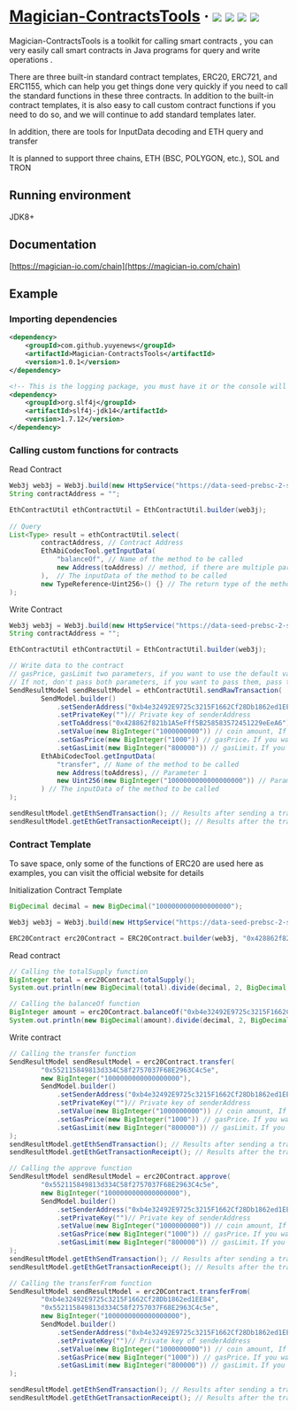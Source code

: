 <h1> 
    <a href="https://magician-io.com">Magician-ContractsTools</a> ·
    <img src="https://img.shields.io/badge/licenes-MIT-brightgreen.svg"/>
    <img src="https://img.shields.io/badge/jdk-8+-brightgreen.svg"/>
    <img src="https://img.shields.io/badge/maven-3.5.4+-brightgreen.svg"/>
    <img src="https://img.shields.io/badge/release-master-brightgreen.svg"/>
</h1>

Magician-ContractsTools is a toolkit for calling smart contracts , you can very easily call smart contracts in Java programs for query and write operations .

There are three built-in standard contract templates, ERC20, ERC721, and ERC1155, which can help you get things done very quickly if you need to call the standard functions in these three contracts. In addition to the built-in contract templates, it is also easy to call custom contract functions if you need to do so, and we will continue to add standard templates later.

In addition, there are tools for InputData decoding and ETH query and transfer

It is planned to support three chains, ETH (BSC, POLYGON, etc.), SOL and TRON

## Running environment

JDK8+

## Documentation

[https://magician-io.com/chain](https://magician-io.com/chain)

## Example

### Importing dependencies
```xml
<dependency>
    <groupId>com.github.yuyenews</groupId>
    <artifactId>Magician-ContractsTools</artifactId>
    <version>1.0.1</version>
</dependency>

<!-- This is the logging package, you must have it or the console will not see anything, any logging package that can bridge with slf4j is supported -->
<dependency>
    <groupId>org.slf4j</groupId>
    <artifactId>slf4j-jdk14</artifactId>
    <version>1.7.12</version>
</dependency>
```

### Calling custom functions for contracts

Read Contract

```java
Web3j web3j = Web3j.build(new HttpService("https://data-seed-prebsc-2-s1.binance.org:8545"));
String contractAddress = "";

EthContractUtil ethContractUtil = EthContractUtil.builder(web3j);
        
// Query
List<Type> result = ethContractUtil.select(
        contractAddress, // Contract Address
        EthAbiCodecTool.getInputData(
            "balanceOf", // Name of the method to be called
            new Address(toAddress) // method, if there are multiple parameters, you can continue to pass the next parameter
        ),  // The inputData of the method to be called
        new TypeReference<Uint256>() {} // The return type of the method, if there is more than one return value, you can continue to pass the next parameter
);
```

Write Contract

```java
Web3j web3j = Web3j.build(new HttpService("https://data-seed-prebsc-2-s1.binance.org:8545"));
String contractAddress = "";

EthContractUtil ethContractUtil = EthContractUtil.builder(web3j);

// Write data to the contract
// gasPrice, gasLimit two parameters, if you want to use the default value can not pass, or pass null
// If not, don't pass both parameters, if you want to pass them, pass them together, if set to null, one can be null and one can have a value
SendResultModel sendResultModel = ethContractUtil.sendRawTransaction(
        SendModel.builder()
            .setSenderAddress("0xb4e32492E9725c3215F1662Cf28Db1862ed1EE84") // Address of the caller
            .setPrivateKey("")// Private key of senderAddress
            .setToAddress("0x428862f821b1A5eFff5B258583572451229eEeA6") // Contract Address
            .setValue(new BigInteger("1000000000")) // coin amount, If you want to use the default value, you can pass null directly or leave this parameter out.
            .setGasPrice(new BigInteger("1000")) // gasPrice，If you want to use the default value, you can pass null directly or leave this parameter out.
            .setGasLimit(new BigInteger("800000")) // gasLimit，If you want to use the default value, you can pass null directly or leave this parameter out.
        EthAbiCodecTool.getInputData(
            "transfer", // Name of the method to be called
            new Address(toAddress), // Parameter 1
            new Uint256(new BigInteger("1000000000000000000")) // Parameter 2，If there are other parameters, you can go ahead and pass in the next
        ) // The inputData of the method to be called
);

sendResultModel.getEthSendTransaction(); // Results after sending a transaction
sendResultModel.getEthGetTransactionReceipt(); // Results after the transaction is broadcast
```

### Contract Template

To save space, only some of the functions of ERC20 are used here as examples, you can visit the official website for details

Initialization Contract Template
```java
BigDecimal decimal = new BigDecimal("1000000000000000000");

Web3j web3j = Web3j.build(new HttpService("https://data-seed-prebsc-2-s1.binance.org:8545"));

ERC20Contract erc20Contract = ERC20Contract.builder(web3j, "0x428862f821b1A5eFff5B258583572451229eEeA6");
```

Read contract
```java
// Calling the totalSupply function
BigInteger total = erc20Contract.totalSupply();
System.out.println(new BigDecimal(total).divide(decimal, 2, BigDecimal.ROUND_UP));

// Calling the balanceOf function
BigInteger amount = erc20Contract.balanceOf("0xb4e32492E9725c3215F1662Cf28Db1862ed1EE84");
System.out.println(new BigDecimal(amount).divide(decimal, 2, BigDecimal.ROUND_UP));
```

Write contract
```java
// Calling the transfer function
SendResultModel sendResultModel = erc20Contract.transfer(
        "0x552115849813d334C58f2757037F68E2963C4c5e",
        new BigInteger("1000000000000000000"),
        SendModel.builder()
            .setSenderAddress("0xb4e32492E9725c3215F1662Cf28Db1862ed1EE84") // Address of the caller
            .setPrivateKey("")// Private key of senderAddress
            .setValue(new BigInteger("1000000000")) // coin amount, If you want to use the default value, you can pass null directly or leave this parameter out.
            .setGasPrice(new BigInteger("1000")) // gasPrice，If you want to use the default value, you can pass null directly or leave this parameter out.
            .setGasLimit(new BigInteger("800000")) // gasLimit，If you want to use the default value, you can pass null directly or leave this parameter out.
);
sendResultModel.getEthSendTransaction(); // Results after sending a transaction
sendResultModel.getEthGetTransactionReceipt(); // Results after the transaction is broadcast

// Calling the approve function
SendResultModel sendResultModel = erc20Contract.approve(
        "0x552115849813d334C58f2757037F68E2963C4c5e",
        new BigInteger("1000000000000000000"),
        SendModel.builder()
            .setSenderAddress("0xb4e32492E9725c3215F1662Cf28Db1862ed1EE84") // Address of the caller
            .setPrivateKey("")// Private key of senderAddress
            .setValue(new BigInteger("1000000000")) // coin amount, If you want to use the default value, you can pass null directly or leave this parameter out.
            .setGasPrice(new BigInteger("1000")) // gasPrice，If you want to use the default value, you can pass null directly or leave this parameter out.
            .setGasLimit(new BigInteger("800000")) // gasLimit，If you want to use the default value, you can pass null directly or leave this parameter out.
);
sendResultModel.getEthSendTransaction(); // Results after sending a transaction
sendResultModel.getEthGetTransactionReceipt(); // Results after the transaction is broadcast

// Calling the transferFrom function
SendResultModel sendResultModel = erc20Contract.transferFrom(
        "0xb4e32492E9725c3215F1662Cf28Db1862ed1EE84",
        "0x552115849813d334C58f2757037F68E2963C4c5e",
        new BigInteger("1000000000000000000"),
        SendModel.builder()
            .setSenderAddress("0xb4e32492E9725c3215F1662Cf28Db1862ed1EE84") // Address of the caller
            .setPrivateKey("")// Private key of senderAddress
            .setValue(new BigInteger("1000000000")) // coin amount, If you want to use the default value, you can pass null directly or leave this parameter out.
            .setGasPrice(new BigInteger("1000")) // gasPrice，If you want to use the default value, you can pass null directly or leave this parameter out.
            .setGasLimit(new BigInteger("800000")) // gasLimit，If you want to use the default value, you can pass null directly or leave this parameter out.
);

sendResultModel.getEthSendTransaction(); // Results after sending a transaction
sendResultModel.getEthGetTransactionReceipt(); // Results after the transaction is broadcast
```
